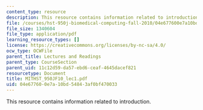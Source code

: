 ```yaml
---
content_type: resource
description: This resource contains information related to introduction.
file: /courses/hst-950j-biomedical-computing-fall-2010/04e677600e7a10bd54843af0bf470033_MITHST_950JF10_lec1.pdf
file_size: 1340604
file_type: application/pdf
learning_resource_types: []
license: https://creativecommons.org/licenses/by-nc-sa/4.0/
ocw_type: OCWFile
parent_title: Lectures and Readings
parent_type: CourseSection
parent_uid: 11c12d59-da57-ebd6-ceaf-4645dacef821
resourcetype: Document
title: MITHST_950JF10_lec1.pdf
uid: 04e67760-0e7a-10bd-5484-3af0bf470033
---
```

This resource contains information related to introduction.